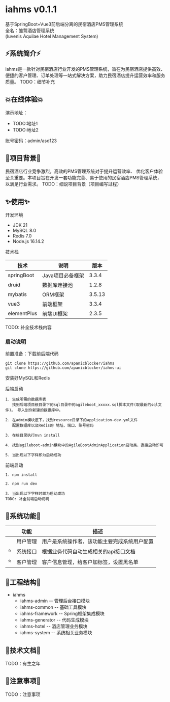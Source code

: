 # iahms v0.1.1
基于SpringBoot+Vue3前后端分离的民宿酒店PMS管理系统\
全名：雏莺酒店管理系统\
(Iuvenis Aquilae Hotel Management System)

## ⚡系统简介⚡
iahms是一款针对民宿酒店行业开发的PMS管理系统，旨在为民宿酒店提供高效、便捷的客户管理、订单处理等一站式解决方案，助力民宿酒店提升运营效率和服务质量。
TODO：细节补充

## 💥在线体验💥
演示地址：
* TODO:地址1
* TODO:地址2

账号密码：admin/asd123

## 🌴项目背景🌴
民宿酒店行业竞争激烈，高效的PMS管理系统对于提升运营效率、 优化客户体验至关重要。本项目旨在开发一套功能完善、易于使用的民宿酒店PMS管理系统，
以满足行业需求。
TODO：细说项目背景（项目编写过程）

## ✨使用✨
开发环境
* JDK 21
* MySQL 8.0
* Redis 7.0
* Node.js 16.14.2

技术栈

| 技术          | 说明         | 版本    |
|-------------|------------|-------|
| springBoot  | Java项目必备框架 | 3.3.4 |
| druid        | 数据库连接池    | 1.2.8 |
| mybatis     | ORM框架      | 3.5.13 |
| vue3        | 前端框架       | 3.3.4 |
| elementPlus | 前端UI框架     | 2.3.5 |
TODO: 补全技术栈内容

### 启动说明
前置准备：下载前后端代码
```shell
git clone https://github.com/apanicblocker/iahms
git clone https://github.com/apanicblocker/iahms-ui
```
安装好MySQL和Redis

后端启动
```text
1. 生成所需的数据库表
   找到后端项目根目录下的sql目录中的agileboot_xxxxx.sql脚本文件(取最新的sql文件)。 导入到你新建的数据库中。

2. 在admin模块底下，找到resource目录下的application-dev.yml文件
   配置数据库以及Redis的 地址、端口、账号密码

3. 在根目录执行mvn install

4. 找到agileboot-admin模块中的AgileBootAdminApplication启动类，直接启动即可

5. 当出现以下字样即为启动成功
```
前端启动
```shell
1. npm install

2. npm run dev

3. 当出现以下字样时即为启动成功
TODO: 补全前端启动说明
```

## 🙊系统功能🙊
|   | 功能   | 描述                     |
|---|------|------------------------|
|   | 用户管理 | 用户是系统操作者，该功能主要完成系统用户配置 |
| ⭐ | 系统接口 | 根据业务代码自动生成相关的api接口文档   |
| ⭐ | 客户管理 | 客户信息管理，给客户加标签，设置黑名单    |

## 🐯工程结构🐯
- iahms
  - iahms-admin -- 管理后台接口模块
  - iahms-common -- 基础工具模块
  - iahms-framework -- Spring框架集成模块
  - iahms-generator -- 代码生成模块
  - iahms-hotel -- 酒店管理业务模块
  - iahms-system -- 系统相关业务模块

## 🎅技术文档🎅
TODO：有生之年

## 🌻注意事项🌻
TODO：注意事项

